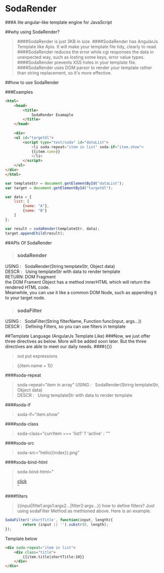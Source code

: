 SodaRender
====
###A lite angular-like template engine for JavaScript


##why using SodaRender?
>####SodaRender is just 3KB in size.
>####SodaRender has AngularJs Template like Apis. It will make your template file tidy, clearly to read.
>####SodaRender reduces the error while cgi responses the data in unexpected way, such as losting some keys, error value types.
>####SodaRender prevents XSS holes in your template file.
>####SodaRender uses DOM parsor to render your template rather than string replacement, so it's more effective.

##how to use SodaRender

###Examples
```html
<html>
    <head>
        <title>
            SodaRender Examaple
        </title>
    </head>
    
    <div>
    <ul id="targetUl">
        <script type="text/soda" id="dataList">
            <li soda-repeat="item in list" soda-if="item.show">
            {{item.name}}
            </li>
        </script>
    </ul>
</div>
</html>
```
```JavaScript
var templateStr = document.getElementById("dataList");
var target = document.getElementById("targetUl");

var data = {
    list: [
        {name: "A"},
        {name: "B"}
    ]
};

var result = sodaRender(templateStr, data);
target.appendChild(result);
```

##APIs Of SodaRender
>### sodaRender
USING&nbsp;: &nbsp;&nbsp;SodaRender(String templateStr, Object data)<br />
DESCR&nbsp;: &nbsp;&nbsp;Using templateStr with data to render template<br />
RETURN: DOM Fragment<br />
the DOM Frament Object has a method innerHTML which will return the rendered HTML code.<br />
Meanwhile, you can use it like a common DOM Node, such as appending it to your target node.
>### sodaFilter
USING&nbsp;: &nbsp;&nbsp;SodaFilter(String filterName, Function func(input, args...))<br />
DESCR&nbsp;: &nbsp;&nbsp;Defining Filters, so you can use filters in template<br />

##Template Language (AngularJs Template Like)
###Now, we just offer three directives as below. More will be added soon later. But the three directives are able to meet our daily needs.
####{{}}
>out put expressions

>{{item.name + 1}}

####soda-repeat
>soda-repeat="item in array"
USING&nbsp;: &nbsp;&nbsp;SodaRender(String templateStr, Object data)<br />
DESCR&nbsp;: &nbsp;&nbsp;Using templateStr with data to render template<br />

####soda-if
>soda-if="item.show"

####soda-class
>soda-class="currItem === 'list1' ? 'active' : ''"

####soda-src
>soda-src="hello{{index}}.png"

####soda-bind-html
>soda-bind-html="<div><a href=pp>click</a></div>"


####filters
>{{input|filte1:args1:args2...|filter2:args...}}
how to define filters? Just using sodaFilter Method as methioned above. Here is an example.
```JavaScript
SodaFilter('shortTitle', function(input, length){
        return (input || '').substr(0, length);
});
```
Template below
```html
<div soda-repeat="item in list">
    <div class="title">
        {{item.title|shortTitle:10}}
    </div>
</div>
```

